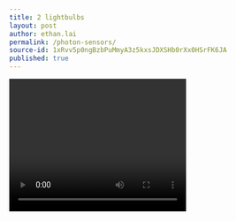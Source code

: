 ```yaml
---
title: 2 lightbulbs
layout: post
author: ethan.lai
permalink: /photon-sensors/
source-id: 1xRvv5p0ngBzbPuMmyA3z5kxsJDXSHb0rXx0HSrFK6JA
published: true
---
```

<video width="320" height="240" controls>

<source src="/images/photonsensorblob.MOV" type="video/MOV">

Your browser does not support the video tag.

</video>

